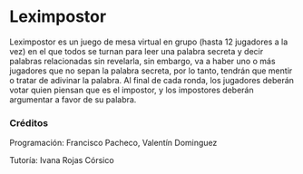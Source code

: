 # Leximpostor
Leximpostor es un juego de mesa virtual en grupo (hasta 12 jugadores a la vez) en el que todos se turnan para leer una palabra secreta y decir palabras relacionadas sin revelarla, sin embargo, va a haber uno o más jugadores que no sepan la palabra secreta, por lo tanto, tendrán que mentir o tratar de adivinar la palabra.
Al final de cada ronda, los jugadores deberán votar quien piensan que es el impostor, y los impostores deberán argumentar a favor de su palabra.
### Créditos
Programación: Francisco Pacheco, Valentín Dominguez

Tutoría: Ivana Rojas Córsico
